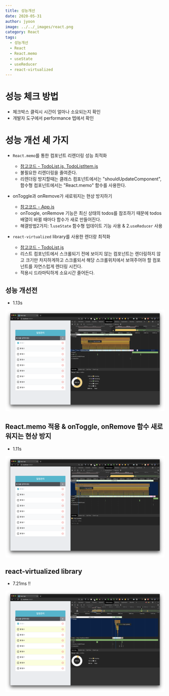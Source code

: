 ```yaml
---
title: 성능개선
date: 2020-05-31
author: jyoon
image: ../../_images/react.png
category: React
tags:
  - 성능개선
  - React
  - React.memo
  - useState
  - useReducer
  - react-virtualized
---
```


# 성능 체크 방법

- 체크박스 클릭시 시간이 얼마나 소요되는지 확인
- 개발자 도구에서 performance 텝에서 확인

# 성능 개선 세 가지

- `React.memo`를 통한 컴포넌트 리렌더링 성능 최적화
  - [참고코드 - TodoList.js, TodoListItem.js](https://github.com/happyjy/toyProj-todo-app/tree/master/src/components)
  - 불필요한 리렌더링을 줄여준다.
  - 리렌더링 방지할때는 클래스 컴포넌트에서는 "shouldUpdateComponent", 함수형 컴포넌트에서는 "React.memo" 함수를 사용한다.

- onToggle과 onRemove가 새로워지는 현상 방지하기

  - [참고코드 - App.js](https://github.com/happyjy/toyProj-todo-app/blob/master/src/App.js)
  - onToogle, onRemove 기능은 최신 상태의 todos를 참조하기 때문에 todos배열이 바뀔 때마다 함수가 새로 만들어진다.
  - 해결방법2가지: 1.`useState` 함수형 업데이트 기능 사용 & 2.`useReducer` 사용

- `react-virtualized` library를 사용한 렌더랑 최적화
  - [참고코드 - TodoList.js](https://github.com/happyjy/toyProj-todo-app/blob/master/src/components/TodoList.js)
  - 리스트 컴포넌트에서 스크롤되기 전에 보이지 않는 컴포넌트는 렌더링하지 않고 크기만 차지하게하고 스크롤되서 해당 스크롤위치에서 보여주어야 할 컴포넌트를 자연스럽게 렌더링 시킨다.
  - 적용시 드라마틱하게 소요시간 줄어든다.

## 성능 개선전

- 1.13s

![성능개선전](./0.성능개선전.png)

## React.memo 적용 & onToggle, onRemove 함수 새로워지는 현상 방지

- 1.11s

![성능개선중](<./1.성능개선중(2가지적용).png>)

## react-virtualized library

- 7.21ms !!

![성능개선최종](./2.성능최종.png)
